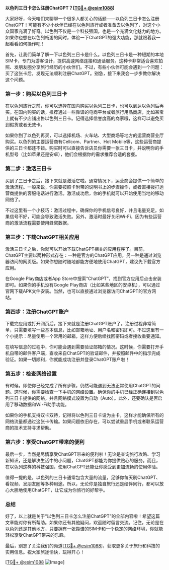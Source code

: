 **以色列三日卡怎么注册ChatGPT？[[TG💪+ @esim1088](https://t.me/s/esim1088)]**

大家好呀，今天咱们来聊聊一个很多人都关心的话题——以色列三日卡怎么注册ChatGPT！可能有不少小伙伴已经在以色列旅行或者准备去以色列了，对这个小众国家充满了好奇。以色列不仅是一个科技强国，也是一个充满文化魅力的地方。如果你也想在以色列畅游的同时，体验一下ChatGPT的强大功能，那就跟着我一起看看如何操作吧！

首先，让我们简单了解一下以色列三日卡是什么。以色列三日卡是一种短期的本地SIM卡，专门为游客设计，提供高速网络连接和通话服务。这种卡非常适合喜欢拍照、发朋友圈分享旅行经历的小伙伴们。不过，有些小伙伴可能会遇到一个问题：买了这张卡后，发现无法顺利注册ChatGPT。别急，接下来我会一步步教你解决这个问题。

### **第一步：购买以色列三日卡**

在以色列旅行之前，你可以选择在国内购买以色列三日卡，也可以到达以色列后再买。在国内购买的话，推荐通过一些靠谱的电商平台或者旅行用品商店，比如某宝上就有不少店铺出售以色列三日卡。记得选择信誉度高的商家哦，这样可以避免买到假货或者无效卡。

如果你到了以色列再买，可以选择机场、火车站、大型商场等地方的运营商营业厅购买。以色列的主要运营商有Cellcom、Partner、Hot Mobile等，这些运营商提供的三日卡都还不错。购买时可以直接告诉店员你需要一张三日卡，并说明你的手机型号（比如苹果还是安卓），他们会根据你的需求推荐合适的套餐。

### **第二步：激活三日卡**

买到了三日卡之后，接下来就是激活它啦。通常情况下，运营商会提供一个简单的激活流程。一般来说，你需要按照卡附带的说明书上的步骤操作，或者直接拨打运营商提供的客服电话进行激活。激活成功后，你的手机就可以开始使用当地的移动网络了。

不过这里有一个小技巧：激活过程中，确保你的手机信号良好，并且电量充足。如果信号不好，可能会导致激活失败。另外，激活时最好关闭Wi-Fi，因为有些运营商的激活流程需要使用蜂窝数据。

### **第三步：下载ChatGPT相关应用**

激活三日卡之后，你就可以开始下载ChatGPT相关的应用程序了。目前，ChatGPT主要以两种形式存在：一种是官方的ChatGPT应用，另一种是通过浏览器访问的网页版。如果你想随时随地都能方便地使用ChatGPT，建议先下载官方应用。

在Google Play商店或者App Store中搜索“ChatGPT”，找到官方应用后点击安装即可。如果你的手机没有Google Play商店（比如某些地区的安卓机），可以通过官网下载APK文件安装。当然，也可以直接通过浏览器访问ChatGPT的官方网站。

### **第四步：注册ChatGPT账户**

下载完应用或打开网页后，接下来就是注册ChatGPT账户了。注册过程非常简单，只需要填写一些基本信息，比如邮箱地址、用户名和密码即可。不过这里有一个小提示：尽量使用一个常用的邮箱，这样方便后续找回密码或者接收重要通知。

在填写信息的过程中，你可能会遇到需要验证邮箱的情况。这时候，你需要打开手机自带的邮件客户端，查收来自ChatGPT的验证邮件，并按照邮件中的指示完成验证。如果一切顺利，你就能成功注册并登录ChatGPT账户啦！

### **第五步：检查网络设置**

有时候，即使你已经完成了所有步骤，仍然可能遇到无法正常使用ChatGPT的问题。这时候，你需要检查一下手机的网络设置。确保你的手机已经正确连接到以色列三日卡提供的网络，并且网络模式设置为自动（Auto）。此外，还要确认是否启用了移动数据和Wi-Fi助手功能。

如果你的手机支持双卡双待，记得将以色列三日卡设为主卡，这样才能确保所有的网络流量都通过这张卡传输。如果问题依旧存在，可以尝试重启手机或者联系运营商的技术支持寻求帮助。

### **第六步：享受ChatGPT带来的便利**

最后一步，当然是尽情享受ChatGPT带来的便利啦！无论是查询旅行攻略、学习新知识，还是解决生活中的小问题，ChatGPT都能为你提供贴心的服务。而且，在以色列这样的科技强国，使用ChatGPT还能让你感受到更加流畅的使用体验。

值得一提的是，以色列的三日卡通常包含大量的流量，足够你每天刷ChatGPT、看视频、发朋友圈等多种用途。所以，无论你是独自旅行还是结伴同行，都可以放心大胆地使用ChatGPT，让它成为你旅行的好帮手。

### **总结**

好了，以上就是关于“以色列三日卡怎么注册ChatGPT”的全部内容啦！希望这篇文章能对你有所帮助。如果你还有其他疑问，欢迎随时留言交流。记住，无论是在以色列还是其他地方，只要拥有一张靠谱的SIM卡和一个稳定的网络环境，你就能轻松享受ChatGPT带来的乐趣。

最后，别忘了关注我们的频道[[TG💪+ @esim1088](https://t.me/s/esim1088)]，获取更多关于旅行和科技的实用信息。祝大家旅途愉快，玩得开心！

[[TG💪+ @esim1088](https://t.me/s/esim1088) ![Image](https://i.postimg.cc/4NQfJmqS/Snipaste-2025-05-13-00-14-12.png)]